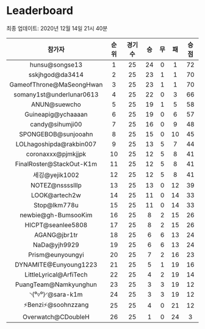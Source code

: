 # Leaderboard
최종 업데이트: 2020년 12월 14일 21시 40분




| 참가자 | 순위 | 경기수 | 승 | 무 | 패 | 승점 |
|:---:|:---:|:---:|:---:|:---:|:---:|:---:|
| hunsu@songse13 | 1 | 25 | 24 | 0 | 1 | 72 |
| sskjhgod@da3414 | 2 | 25 | 23 | 1 | 1 | 70 |
| GameofThrone@MaSeongHwan | 3 | 25 | 23 | 1 | 1 | 70 |
| somany1st@underlunar0613 | 4 | 25 | 22 | 0 | 3 | 66 |
| ANUN@suewcho | 5 | 25 | 19 | 1 | 5 | 58 |
| Guineapig@ychaaaan | 6 | 25 | 19 | 0 | 6 | 57 |
| candy@sihumji00 | 7 | 25 | 16 | 0 | 9 | 48 |
| SPONGEBOB@sunjooahn | 8 | 25 | 15 | 0 | 10 | 45 |
| LOLhagoshipda@rakbin007 | 9 | 25 | 13 | 5 | 7 | 44 |
| coronaxxx@pjmkjjpk | 10 | 25 | 12 | 5 | 8 | 41 |
| FinalRoster@StackOut-K1m | 11 | 25 | 12 | 5 | 8 | 41 |
| 세깅@yejik1002 | 12 | 25 | 12 | 5 | 8 | 41 |
| NOTEZ@nsssslllp | 13 | 25 | 13 | 0 | 12 | 39 |
| LOOK@artech2w | 14 | 25 | 11 | 0 | 14 | 33 |
| Stop@lkm778u | 15 | 25 | 11 | 0 | 14 | 33 |
| newbie@gh-BumsooKim | 16 | 25 | 8 | 2 | 15 | 26 |
| HICPT@seanlee5808 | 17 | 25 | 8 | 2 | 15 | 26 |
| AGANG@jbr1tr | 18 | 25 | 6 | 6 | 13 | 24 |
| NaDa@yjh9929 | 19 | 25 | 6 | 6 | 13 | 24 |
| Prism@eunyoungyi | 20 | 25 | 7 | 2 | 16 | 23 |
| DYNAMITE@Eunyoung1223 | 21 | 25 | 5 | 1 | 19 | 16 |
| LittleLyrical@ArfiTech | 22 | 25 | 4 | 2 | 19 | 14 |
| PuangTeam@Namkyunghun | 23 | 25 | 3 | 3 | 19 | 12 |
| ◝(⁰▿⁰)◜@sara-k1m | 24 | 25 | 3 | 3 | 19 | 12 |
| ⚡Benzi⚡@soohnzzang | 25 | 25 | 4 | 0 | 21 | 12 |
| Overwatch@CDoubleH | 26 | 25 | 1 | 0 | 24 | 3 |